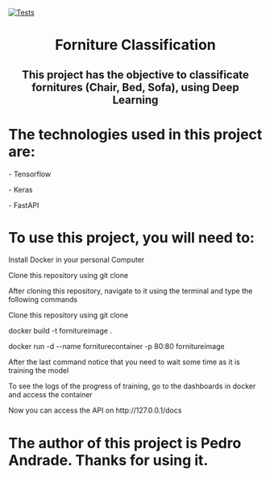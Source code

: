 [![Tests](https://github.com/andrdpedro/forniture-classification/workflows/Tests/badge.svg)](https://github.com/andrdpedro/forniture-classification/actions?workflow=Tests)
<h1 align="center">Forniture Classification</h1>

<h2 align="center" href="#objective">This project has the objective to classificate fornitures (Chair, Bed, Sofa), using Deep Learning</h2>

<h1 href="#technologies">The technologies used in this project are:</h1>
<p>- Tensorflow</p>
<p>- Keras</p>
<p>- FastAPI</p>

<h1 href="userguide">To use this project, you will need to:</h1>
<p> Install Docker in your personal Computer</p>
<p> Clone this repository using git clone</p>
<p> After cloning this repository, navigate to it using the terminal and type the following commands</p>
<p> Clone this repository using git clone</p>
<p> docker build -t fornitureimage .</p>
<p> docker run -d --name forniturecontainer -p 80:80 fornitureimage</p>
<p> After the last command notice that you need to wait some time as it is training the model</p>
<p> To see the logs of the progress of training, go to the dashboards in docker and access the container</p>
<p> Now you can access the API on http://127.0.0.1/docs</p>

<h1 href="#author">The author of this project is Pedro Andrade. Thanks for using it.</h1>
